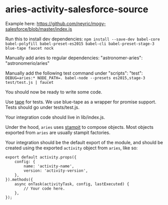 # aries-activity-salesforce-source

Example here: <https://github.com/neyric/mogy-salesforce/blob/master/index.js>

Run this to install dev dependencies:
`npm install --save-dev babel-core babel-polyfill babel-preset-es2015 babel-cli babel-preset-stage-3 blue-tape faucet nock`

Manually add aries to regular dependencies:
"astronomer-aries": "astronomerio/aries"

Manually add the following test command under "scripts":
"test": `DEBUG=aries:* NODE_PATH=. babel-node --presets es2015,stage-3 test/test.js | faucet`

You should now be ready to write some code.

Use [tape](https://github.com/substack/tape) for tests.
We use blue-tape as a wrapper for promise support.
Tests should go under tests/test.js.

Your integration code should live in lib/index.js.

Under the hood, `aries` uses [stampit](https://github.com/stampit-org/stampit) to compose objects.
Most objects exported from `aries` are usually stampit factories.

Your integration should be the default export of the module, and should be created
using the exported `activity` object from `aries`, like so:

```
export default activity.props({
    config: {
        name: 'activity-name',
        version: 'activity-version',
    },
}).methods({
    async onTask(activityTask, config, lastExecuted) {
        // Your code here.
    },
});
```
